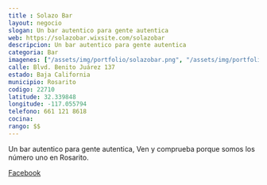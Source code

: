 ```yaml
---
title : Solazo Bar 
layout: negocio
slogan: Un bar autentico para gente autentica
web: https://solazobar.wixsite.com/solazobar
descripcion: Un bar autentico para gente autentica
categoria: Bar
imagenes: ["/assets/img/portfolio/solazobar.png", "/assets/img/portfolio/solazobaranunciocovid19.png"]
calle: Blvd. Benito Juárez 137
estado: Baja California
municipio: Rosarito
codigo: 22710
latitude: 32.339848
longitude: -117.055794
telefono: 661 121 8618
cocina: 
rango: $$
---
```




Un bar autentico para gente autentica, Ven y comprueba porque somos los número uno en Rosarito.

[Facebook](https://www.facebook.com/Solazo-Bar-580544149078620)